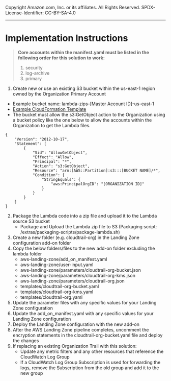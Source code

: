 Copyright Amazon.com, Inc. or its affiliates. All Rights Reserved. SPDX-License-Identifier: CC-BY-SA-4.0

----

# Implementation Instructions

> **Core accounts within the manifest.yaml must be listed in the following order for this solution to work:**
> 1. security 
> 2. log-archive 
> 3. primary

1.  Create new or use an existing S3 bucket within the us-east-1 region owned by the Organization Primary Account
   * Example bucket name: lambda-zips-[Master Account ID]-us-east-1
   * [Example CloudFormation Template](../../../../extras/lambda-s3-buckets.yaml)
   * The bucket must allow the s3:GetObject action to the Organization using a bucket policy like the one below to 
        allow the accounts within the Organization to get the Lambda files.
```
{
    "Version": "2012-10-17",
    "Statement": [
        {
            "Sid": "AllowGetObject",
            "Effect": "Allow",
            "Principal": "*",
            "Action": "s3:GetObject",
            "Resource": "arn:[AWS::Partition]:s3:::[BUCKET NAME]/*",
            "Condition": {
                "StringEquals": {
                    "aws:PrincipalOrgID": "[ORGANIZATION ID]"
                }
            }
        }
    ]
}
```
2. Package the Lambda code into a zip file and upload it to the Lambda source S3 bucket
   * Package and Upload the Lambda zip file to S3 (Packaging script: /extras/packaging-scripts/package-lambda.sh)
3. Create a new folder (e.g. cloudtrail-org) in the Landing Zone configuration add-on folder
4. Copy the below folders/files to the new add-on folder excluding the lambda folder
   * aws-landing-zone/add_on_manifest.yaml
   * aws-landing-zone/user-input.yaml
   * aws-landing-zone/parameters/cloudtrail-org-bucket.json
   * aws-landing-zone/parameters/cloudtrail-org-kms.json
   * aws-landing-zone/parameters/cloudtrail-org.json
   * templates/cloudtrail-org-bucket.yaml
   * templates/cloudtrail-org-kms.yaml
   * templates/cloudtrail-org.yaml
5. Update the parameter files with any specific values for your Landing Zone configuration
6. Update the add_on_manifest.yaml with any specific values for your Landing Zone configuration
7. Deploy the Landing Zone configuration with the new add-on
8. After the AWS Landing Zone pipeline completes, uncomment the encryption statements in the cloudtrail-org-bucket.yaml 
    file and deploy the changes
9. If replacing an existing Organization Trail with this solution:
   * Update any metric filters and any other resources that reference the CloudWatch Log Group
   * If a CloudWatch Log Group Subscription is used for forwarding the logs, remove the Subscription from the old group 
        and add it to the new group
